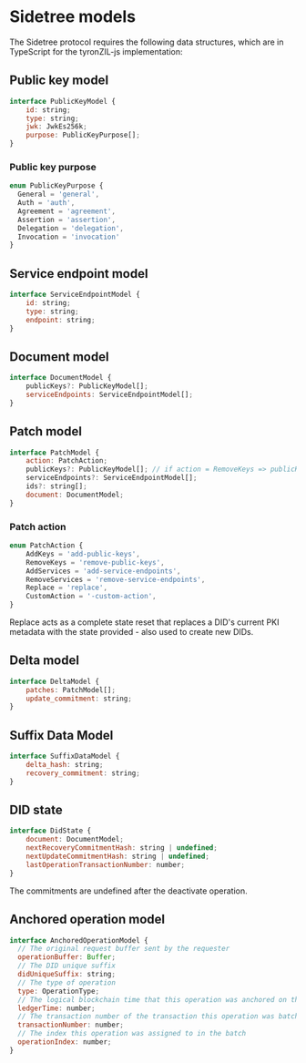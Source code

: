 # Sidetree models

The Sidetree protocol requires the following data structures, which are in TypeScript for the tyronZIL-js implementation:

## Public key model

```js
interface PublicKeyModel {
    id: string;
    type: string;
    jwk: JwkEs256k;
    purpose: PublicKeyPurpose[];
}
```

### Public key purpose

```js
enum PublicKeyPurpose {
  General = 'general',
  Auth = 'auth',
  Agreement = 'agreement',
  Assertion = 'assertion',
  Delegation = 'delegation',
  Invocation = 'invocation'
}
```

## Service endpoint model

```js
interface ServiceEndpointModel {
    id: string;
    type: string;
    endpoint: string;
}
```

## Document model

```js
interface DocumentModel {
    publicKeys?: PublicKeyModel[];
    serviceEndpoints: ServiceEndpointModel[];
}
```

## Patch model

```js
interface PatchModel {
    action: PatchAction;
    publicKeys?: PublicKeyModel[]; // if action = RemoveKeys => publicKeys = PublicKeyModel .. to-do
    serviceEndpoints?: ServiceEndpointModel[];
    ids?: string[];
    document: DocumentModel;
}
```

### Patch action

```js
enum PatchAction {
    AddKeys = 'add-public-keys',
    RemoveKeys = 'remove-public-keys',
    AddServices = 'add-service-endpoints',
    RemoveServices = 'remove-service-endpoints',
    Replace = 'replace',
    CustomAction = '-custom-action',
}
```

Replace acts as a complete state reset that replaces a DID's current PKI metadata with the state provided - also used to create new DIDs.

## Delta model

```js
interface DeltaModel {
    patches: PatchModel[];
    update_commitment: string;
}
```

## Suffix Data Model

```js
interface SuffixDataModel {
    delta_hash: string;
    recovery_commitment: string;
}
```

## DID state

```js
interface DidState {
    document: DocumentModel;
    nextRecoveryCommitmentHash: string | undefined;
    nextUpdateCommitmentHash: string | undefined;
    lastOperationTransactionNumber: number;
}
```

The commitments are undefined after the deactivate operation.

## Anchored operation model

```js
interface AnchoredOperationModel {
  // The original request buffer sent by the requester
  operationBuffer: Buffer;
  // The DID unique suffix
  didUniqueSuffix: string;
  // The type of operation
  type: OperationType;
  // The logical blockchain time that this operation was anchored on the blockchain
  ledgerTime: number;
  // The transaction number of the transaction this operation was batched within
  transactionNumber: number;
  // The index this operation was assigned to in the batch
  operationIndex: number;
}
```
